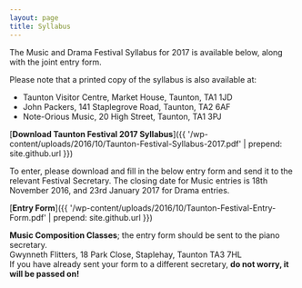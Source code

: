 ```yaml
---
layout: page
title: Syllabus
---
```


The Music and Drama Festival Syllabus for 2017 is available below, along with the joint entry form.

Please note that a printed copy of the syllabus is also available at:

- Taunton Visitor Centre, Market House, Taunton, TA1 1JD
- John Packers, 141 Staplegrove Road, Taunton, TA2 6AF
- Note-Orious Music, 20 High Street, Taunton, TA1 3PJ

[<strong>Download Taunton Festival 2017 Syllabus</strong>]({{ '/wp-content/uploads/2016/10/Taunton-Festival-Syllabus-2017.pdf' | prepend: site.github.url }})

To enter, please download and fill in the below entry form and send it to the relevant Festival Secretary. The closing date for Music entries is 18th November 2016, and 23rd January 2017 for Drama entries.

[<strong>Entry Form</strong>]({{ '/wp-content/uploads/2016/10/Taunton-Festival-Entry-Form.pdf' | prepend: site.github.url }})

**Music Composition Classes**;  the entry form should be sent to the piano secretary.  
Gwynneth Flitters, 18 Park Close, Staplehay, Taunton TA3 7HL  
If you have already sent your form to a different secretary, **do not worry, it will be passed on!**